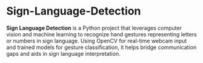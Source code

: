 # Sign-Language-Detection
**Sign Language Detection** is a Python project that leverages computer vision and machine learning to recognize hand gestures representing letters or numbers in sign language. Using OpenCV for real-time webcam input and trained models for gesture classification, it helps bridge communication gaps and aids in sign language interpretation.
